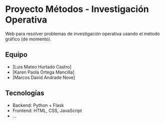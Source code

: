# Proyecto Métodos - Investigación Operativa

Web para resolver problemas de investigación operativa usando el método gráfico (de momento).

## Equipo
- [Luis Mateo Hurtado Castro]
- [Karen Paola Ortega Mancilla]
- [Marcos David Andrade Nove]

## Tecnologías
- Backend: Python + Flask
- Frontend: HTML, CSS, JavaScript
- ...